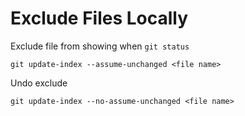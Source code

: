 # Exclude Files Locally

Exclude file from showing when `git status`

```
git update-index --assume-unchanged <file name>
```

Undo exclude

```
git update-index --no-assume-unchanged <file name>
```

